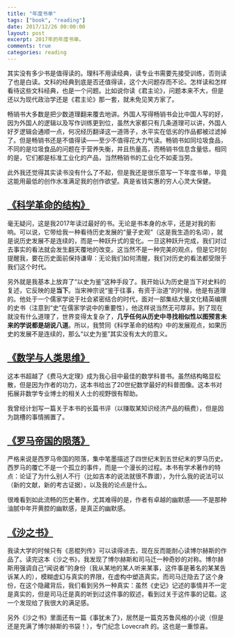 ```yaml
---
title: "年度书单"
tags: ["book", "reading"]
date: 2017/12/26 00:00:00
layout: post
excerpt: 2017年的年度书单。
comments: true
categories: reading
---
```


其实没有多少书是值得读的。理科不用读经典，读专业书需要先接受训练，否则读了也是白读。文科的经典到底是否还值得读，这个大问题存而不论。怎样读和怎样看待这些文科经典，也是一个问题。比如说你读《君主论》，问题本来不大，但是还以为现代政治学还是《君主论》那一套，就未免见笑方家了。

畅销书大多数是把少数道理翻来覆去地讲。外国人写得畅销书会比中国人写的好，因为外国人的逻辑以及写作训练更到位，虽然大家都只有几条道理可以讲，外国人好歹逻辑会通顺一点，何况经历翻译这一道筛子，水平实在低劣的作品都被过滤掉了。但是畅销书还是不值得读——至少不值得花大力气读。畅销书如同垃圾食品，不同的是垃圾食品的问题在于营养失衡，并且热量高，而畅销书信息含量低，相同的是，它们都是标准工业化的产品，当然畅销书的工业化不如麦当劳。

此外我还觉得其实读书没有什么了不起，但是我还是很乐意写一下年度书单，毕竟这能用最低的创作水准满足我的创作欲望。真是省钱实惠的穷人心灵大保健。

## [《科学革命的结构》](https://book.douban.com/subject/20376550/)
毫无疑问，这是我2017年读过最好的书。无论是书本身的水平，还是对我的影响。可以说，它带给我一种看待历史发展的“量子史观”（这是我生造的名词），就是说历史发展不是连续的，而是一种跃升式的变化。一旦这种跃升完成，我们对过去事实的看法就会发生翻天覆地的改变。这当然不是一种完美的观点，但是它时刻提醒我，要在历史面前保持谦卑：无论我们如何清醒，我们对历史的看法都受限于我们这个时代。

另外就是我基本上放弃了“以史为鉴”这种手段了。我开始认为历史是当下对史料的复述，它反映的是**当下**。当宋神宗说“鉴于往事，有资于治道”的时候，他是有道理的。他处于一个儒家学说于社会紧密结合的时代，面对一部集结大量文化精英编撰的史书（注意到“史”在儒家学说中的重要性），他这样说当然无可厚非。到了现在就没有什么道理了，世界变得太复杂了，**几乎任何从历史中寻找相似性以图预言未来的学说都是胡说八道**。所以，我赞同《科学革命的结构》中的发展观点，如果历史的发展不是连续的，那么“以史为鉴”其实没有太大的意义。

## [《数学与人类思维》](https://book.douban.com/subject/26628110/)
这本书超越了《费马大定理》成为我心目中最佳的数学科普书。虽然结构略显松散，但是因为作者的功力，这本书给出了20世纪数学最好的科普图像。这本书对拓展非数学专业博士的相关人士的视野很有帮助。

我曾经计划写一篇关于本书的长篇书评（以赚取某知识经济产品的稿费），但是因为跳槽的事情搁置了。

## [《罗马帝国的陨落》](https://book.douban.com/subject/26905142/)
严格来说是西罗马帝国的陨落，集中笔墨描述了四世纪末到五世纪末的罗马历史。西罗马的覆亡不是一个孤立的事件，而是一个漫长的过程。本书有学术著作的特点：论证了为什么别人不行（比如吉本的说法就很不靠谱），为什么我的说法可以（新的文献，新的考古证据），以及我的论点是什么。

很难看到如此流畅的历史著作，尤其难得的是，作者有卓越的幽默感——不是那种油腻中年开黄腔的幽默感，是真正的幽默感。

## [《沙之书》](https://book.douban.com/subject/25796049/)
我读大学的时候只有《恶棍列传》可以读得进去，现在反而能耐心读博尔赫斯的作品了。读完这本《沙之书》，我发现了博尔赫斯和司马迁一种奇妙的对称。博尔赫斯用强调自己“闻说者”的身份（我从某地的某人听来某事，这件事是著名的某某告诉某人的），模糊虚幻与真实的界限，在虚构中塑造真实。而司马迁隐去了这个身份，在这个隐藏背后，我们看到另外一种真实：虽然《史记》记述的事情并不一定是真实的，但是司马迁是真的听到过这件事的叙述，看到过关于这件事的记载。这一个发现给了我很大的满足感。

另外《沙之书》里面还有一篇《事犹未了》，居然是一篇克苏鲁风格的小说（但是还是充满了博尔赫斯的书袋！），专门纪念 Lovecraft 的。这也是一重惊喜。

